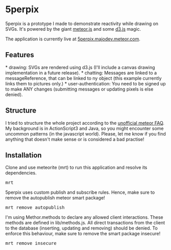 <h1>5perpix</h1>
5perpix is a prototype I made to demonstrate reactivity while drawing on SVGs. It's powered by the giant <a href="http://www.meteor.com">meteor.js</a> and some <a href="http://d3js.org/">d3.js</a> magic.

The application is currently live at <a href="http://5perpix.majodev.meteor.com">5perpix.majodev.meteor.com</a>.

<h2>Features</h2>
* drawing: SVGs are rendered using d3.js (I'll include a canvas drawing implementation in a future release).
* chatting: Messages are linked to a messageReference, that can be linked to ny object (this example currently links them to pictures only.)
* user-authentication: You need to be signed up to make ANY changes (submitting messages or updating pixels is else denied).

<h2>Structure</h2>
I tried to structure the whole project according to the <a href="https://github.com/oortcloud/unofficial-meteor-faq">unofficial meteor FAQ</a>. My background is in ActionScript3 and Java, so you might encounter some uncommon patterns (in the javascript world). Please, let me know if you find anything that doesn't make sense or is considered a bad practise!

<h2>Installation</h2>
Clone and use meteorite (mrt) to run this application and resolve its dependencies.
<pre>mrt</pre>

5perpix uses custom publish and subscribe rules. Hence, make sure to remove the autopublish meteor smart package!
<pre>mrt remove autopublish</pre>

I'm using Methor.methods to declare any allowed client interactions. These methods are defined in lib/methods.js. All direct transactions from the client to the database (inserting, updating and removing) should be denied. To enforce this behaviour, make sure to remove the smart package insecure! 
<pre>mrt remove insecure</pre>
